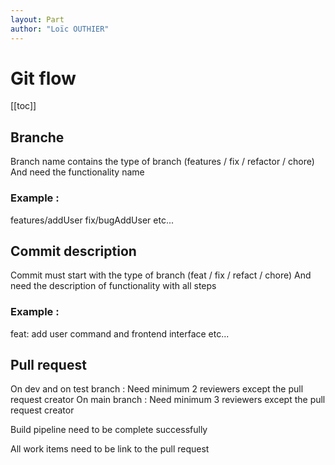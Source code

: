 ```yaml
---
layout: Part
author: "Loïc OUTHIER"
---
```


# Git flow

[[toc]]

## Branche 

Branch name contains the type of branch (features / fix / refactor / chore)
And need the functionality name
### Example : 
features/addUser
fix/bugAddUser
etc...

## Commit description

Commit must start with the type of branch (feat / fix / refact / chore)
And need the description of functionality with all steps

### Example :
feat: add user command and frontend interface
etc...

## Pull request

On dev and on test branch : Need minimum 2 reviewers except the pull request creator
On main branch : Need minimum 3 reviewers except the pull request creator

Build pipeline need to be complete successfully

All work items need to be link to the pull request